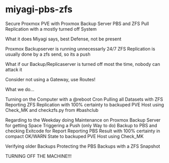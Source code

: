 # miyagi-pbs-zfs
Secure Proxmox PVE with Proxmox Backup Server PBS and ZFS Pull Replication with a mostly turned off System

What it does
Miyagi says, best Defense, not be present

Proxmox Backupserver is running unnecessarly 24/7
ZFS Replication is usually done by a zfs send, so its a push

What if our Backup/Replicaserver is turned off most the time, nobody can attack it

Consider not using a Gateway, use Routes!

What we do...

Turning on the Computer with a @reboot Cron
Pulling all Datasets with ZFS
Reporting ZFS Replication with 100% certainty to backuped PVE Host using Check_MK and checkzfs.py from #bashclub

Regarding to the Weekday doing Maintenance on Proxmox Backup Server for getting Space
Triggering a Push (only Way to do) Backup to PBS and checking Exitcode for Report
Reporting PBS Result with 100% certainty in compact OK/WARN State to backuped PVE Host using Check_MK

Verifying older Backups
Protecting the PBS Backups with a ZFS Snapshot

TURNING OFF THE MACHINE!!!
